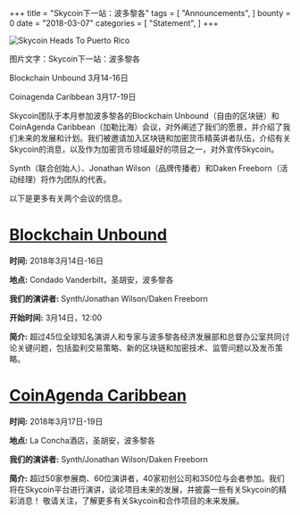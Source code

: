 +++
title = "Skycoin下一站：波多黎各"
tags = [ "Announcements", ]
bounty = 0
date = "2018-03-07"
categories = [ "Statement", ]
+++

![Skycoin Heads To Puerto Rico](https://cdn.discordapp.com/attachments/415262336782303232/421119490399404033/twitter-puertorico.png)

图片文字：Skycoin下一站：波多黎各

Blockchain Unbound 3月14-16日

Coinagenda Caribbean 3月17-19日


Skycoin团队于本月参加波多黎各的Blockchain Unbound（自由的区块链）和CoinAgenda Caribbean（加勒比海）会议，对外阐述了我们的愿景，并介绍了我们未来的发展和计划。我们被邀请加入区块链和加密货币精英讲者队伍，介绍有关Skycoin的消息，以及作为加密货币领域最好的项目之一，对外宣传Skycoin。

Synth（联合创始人）、Jonathan Wilson（品牌传播者）和Daken Freeborn（活动经理）将作为团队的代表。

以下是更多有关两个会议的信息。


# [Blockchain Unbound](https://blockchainunbound.com/)
**时间:** 2018年3月14日-16日

**地点:** Condado Vanderbilt，圣胡安，波多黎各

**我们的演讲者:** Synth/Jonathan Wilson/Daken Freeborn

**开始时间:** 3月14日，12:00

**简介:**  超过45位全球知名演讲人和专家与波多黎各经济发展部和总督办公室共同讨论关键问题，包括盈利交易策略、新的区块链和加密技术、监管问题以及发币策略。


# [CoinAgenda Caribbean](https://coinagenda.com/)
**时间:** 2018年3月17日-19日

**地点:** La Concha酒店，圣胡安，波多黎各

**我们的演讲者:** Synth/Jonathan Wilson/Daken Freeborn

**简介:**  超过50家参展商、60位演讲者，40家初创公司和350位与会者参加。我们将在Skycoin平台进行演讲，谈论项目未来的发展，并披露一些有关Skycoin的精彩消息！
敬请关注，了解更多有关Skycoin和合作项目的未来发展。 

